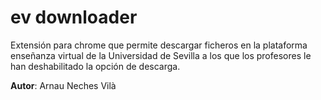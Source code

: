 # ev downloader

Extensión para chrome que permite descargar ficheros en la plataforma enseñanza virtual de la Universidad de Sevilla a los que los profesores le han deshabilitado la opción de descarga.

**Autor**: Arnau Neches Vilà